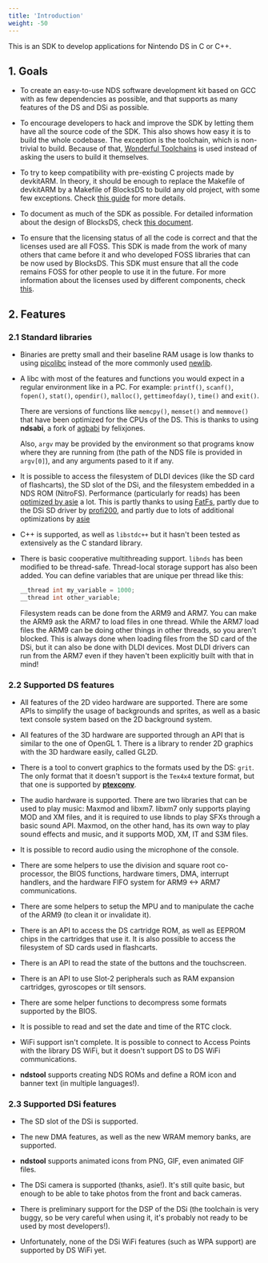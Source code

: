 ```yaml
---
title: 'Introduction'
weight: -50
---
```


This is an SDK to develop applications for Nintendo DS in C or C++.

## 1. Goals

- To create an easy-to-use NDS software development kit based on GCC with as few
  dependencies as possible, and that supports as many features of the DS and DSi
  as possible.

- To encourage developers to hack and improve the SDK by letting them have all
  the source code of the SDK. This also shows how easy it is to build the whole
  codebase. The exception is the toolchain, which is non-trivial to build.
  Because of that, [Wonderful Toolchains](https://wonderful.asie.pl/) is used
  instead of asking the users to build it themselves.

- To try to keep compatibility with pre-existing C projects made by devkitARM.
  In theory, it should be enough to replace the Makefile of devkitARM by a
  Makefile of BlocksDS to build any old project, with some few exceptions. Check
  [this guide](../../technical/devkitarm_porting_guide) for more details.

- To document as much of the SDK as possible. For detailed information about the
  design of BlocksDS, check [this document](../../technical/design_guide).

- To ensure that the licensing status of all the code is correct and that the
  licenses used are all FOSS. This SDK is made from the work of many others that
  came before it and who developed FOSS libraries that can be now used by
  BlocksDS. This SDK must ensure that all the code remains FOSS for other people
  to use it in the future. For more information about the licenses used by
  different components, check [this](../licenses).

## 2. Features

### 2.1 Standard libraries

- Binaries are pretty small and their baseline RAM usage is low thanks to using
  [picolibc](https://github.com/picolibc/picolibc) instead of the more commonly
  used [newlib](https://sourceware.org/newlib/).

- A libc with most of the features and functions you would expect in a regular
  environment like in a PC. For example: `printf()`, `scanf()`, `fopen()`,
  `stat()`, `opendir()`, `malloc()`, `gettimeofday()`, `time()` and `exit()`.

  There are versions of functions like `memcpy()`, `memset()` and `memmove()`
  that have been optimized for the CPUs of the DS. This is thanks to using
  **ndsabi**, a fork of [agbabi](https://github.com/felixjones/agbabi) by
  felixjones.

  Also, `argv` may be provided by the environment so that programs know where
  they are running from (the path of the NDS file is provided in `argv[0]`), and
  any arguments pased to it if any.

- It is possible to access the filesystem of DLDI devices (like the SD card of
  flashcarts), the SD slot of the DSi, and the filesystem embedded in a NDS ROM
  (NitroFS). Performance (particularly for reads) has been
  [optimized by asie](https://mk.asie.pl/notes/9m2fsvk1hp) a lot. This is partly
  thanks to using [FatFs](http://elm-chan.org/fsw/ff/00index_e.html), partly due
  to the DSi SD driver by [profi200](https://github.com/profi200/), and partly
  due to lots of additional optimizations by [asie](https://asie.pl/)

- C++ is supported, as well as `libstdc++` but it hasn't been tested as
  extensively as the C standard library.

- There is basic cooperative multithreading support. ``libnds`` has been
  modified to be thread-safe. Thread-local storage support has also been added.
  You can define variables that are unique per thread like this:

  ```c
  __thread int my_variable = 1000;
  __thread int other_variable;
  ```

  Filesystem reads can be done from the ARM9 and ARM7. You can make the ARM9 ask
  the ARM7 to load files in one thread. While the ARM7 load files the ARM9 can
  be doing other things in other threads, so you aren't blocked. This is always
  done when loading files from the SD card of the DSi, but it can also be done
  with DLDI devices. Most DLDI drivers can run from the ARM7 even if they
  haven't been explicitly built with that in mind!

### 2.2 Supported DS features

- All features of the 2D video hardware are supported. There are some
  APIs to simplify the usage of backgrounds and sprites, as well as a basic text
  console system based on the 2D background system.

- All features of the 3D hardware are supported through an API that is similar
  to the one of OpenGL 1. There is a library to render 2D graphics with the 3D
  hardware easily, called GL2D.

- There is a tool to convert graphics to the formats used by the DS: `grit`. The
  only format that it doesn't support is the `Tex4x4` texture format, but that
  one is supported by [**ptexconv**](https://github.com/Garhoogin/ptexconv/).

- The audio hardware is supported. There are two libraries that can be used to
  play music: Maxmod and libxm7. libxm7 only supports playing MOD and XM files,
  and it is required to use libnds to play SFXs through a basic sound API.
  Maxmod, on the other hand, has its own way to play sound effects and music,
  and it supports MOD, XM, IT and S3M files.

- It is possible to record audio using the microphone of the console.

- There are some helpers to use the division and square root co-processor, the
  BIOS functions, hardware timers, DMA, interrupt handlers, and the hardware
  FIFO system for ARM9 <-> ARM7 communications.

- There are some helpers to setup the MPU and to manipulate the cache of the
  ARM9 (to clean it or invalidate it).

- There is an API to access the DS cartridge ROM, as well as EEPROM chips in
  the cartridges that use it. It is also possible to access the filesystem of SD
  cards used in flashcarts.

- There is an API to read the state of the buttons and the touchscreen.

- There is an API to use Slot-2 peripherals such as RAM expansion cartridges,
  gyroscopes or tilt sensors.

- There are some helper functions to decompress some formats supported by the
  BIOS.

- It is possible to read and set the date and time of the RTC clock.

- WiFi support isn't complete. It is possible to connect to Access Points with
  the library DS WiFi, but it doesn't support DS to DS WiFi communications.

- **ndstool** supports creating NDS ROMs and define a ROM icon and banner text
  (in multiple languages!).

### 2.3 Supported DSi features

- The SD slot of the DSi is supported.

- The new DMA features, as well as the new WRAM memory banks, are supported.

- **ndstool** supports animated icons from PNG, GIF, even animated GIF files.

- The DSi camera is supported (thanks, asie!). It's still quite basic, but
  enough to be able to take photos from the front and back cameras.

- There is preliminary support for the DSP of the DSi (the toolchain is very
  buggy, so be very careful when using it, it's probably not ready to be used by
  most developers!).

- Unfortunately, none of the DSi WiFi features (such as WPA support) are
  supported by DS WiFi yet.
